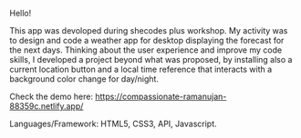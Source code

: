 Hello!

This app was devoloped during shecodes plus workshop. My activity  was to design and code a weather app for desktop displaying the forecast for the next days. Thinking about the user experience and improve my code skills, I developed a project beyond what was proposed, by installing also a current location button and a local time reference that interacts with a background color change for day/night. 

Check the demo here: https://compassionate-ramanujan-88359c.netlify.app/

Languages/Framework: HTML5, CSS3, API, Javascript.
